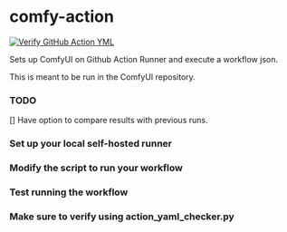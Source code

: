 # comfy-action

[![Verify GitHub Action YML](https://github.com/Comfy-Org/comfy-action/actions/workflows/verify-action.yml/badge.svg)](https://github.com/Comfy-Org/comfy-action/actions/workflows/verify-action.yml)

Sets up ComfyUI on Github Action Runner and execute a workflow json.

This is meant to be run in the ComfyUI repository.

### TODO

[] Have option to compare results with previous runs.

### Set up your local self-hosted runner

### Modify the script to run your workflow

### Test running the workflow

### Make sure to verify using action_yaml_checker.py

